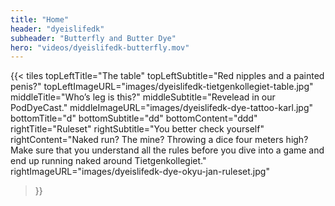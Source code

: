 ```yaml
---
title: "Home"
header: "dyeislifedk"
subheader: "Butterfly and Butter Dye"
hero: "videos/dyeislifedk-butterfly.mov"
---
```


{{< tiles
  topLeftTitle="The table"
  topLeftSubtitle="Red nipples and a painted penis?"
  topLeftImageURL="images/dyeislifedk-tietgenkollegiet-table.jpg"
  middleTitle="Who’s leg is this?"
  middleSubtitle="Revelead in our PodDyeCast."
  middleImageURL="images/dyeislifedk-dye-tattoo-karl.jpg"
  bottomTitle="d"
  bottomSubtitle="dd"
  bottomContent="ddd"
  rightTitle="Ruleset"
  rightSubtitle="You better check yourself"
  rightContent="Naked run? The mine? Throwing a dice four meters high? Make sure that you understand all the rules before you dive into a game and end up running naked around Tietgenkollegiet."
  rightImageURL="images/dyeislifedk-dye-okyu-jan-ruleset.jpg"
>}}
